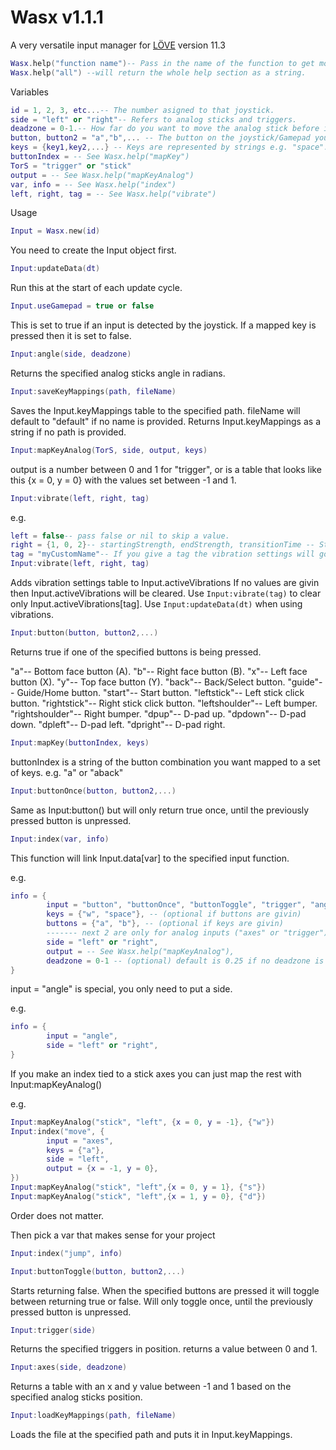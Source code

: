# Wasx v1.1.1
A very versatile input manager for [LÖVE](http://love2d.org) version 11.3

```lua
Wasx.help("function name")-- Pass in the name of the function to get more info on it. e.g. Wasx.help("buttons"). 
Wasx.help("all") --will return the whole help section as a string.
```
Variables
```lua
id = 1, 2, 3, etc...-- The number asigned to that joystick.
side = "left" or "right"-- Refers to analog sticks and triggers.
deadzone = 0-1.-- How far do you want to move the analog stick before it registers an input.
button, button2 = "a","b",... -- The button on the joystick/Gamepad you want to be pressed. You can pass in as many and you like. print(Wasx.help("buttons")) to see the the list of buttons.
keys = {key1,key2,...} -- Keys are represented by strings e.g. "space". You can also put in a number, which represents a mouse button e.g. 1,2, or 3 for middle click.
buttonIndex = -- See Wasx.help("mapKey")
TorS = "trigger" or "stick"
output = -- See Wasx.help("mapKeyAnalog")
var, info = -- See Wasx.help("index")
left, right, tag = -- See Wasx.help("vibrate")
```
Usage
```lua
Input = Wasx.new(id)
```
You need to create the Input object first.

```lua
Input:updateData(dt)
```
Run this at the start of each update cycle.

```lua
Input.useGamepad = true or false 
```
This is set to true if an input is detected by the joystick. If a mapped key is pressed then it is set to false.

```lua
Input:angle(side, deadzone)
```
Returns the specified analog sticks angle in radians.

```lua
Input:saveKeyMappings(path, fileName)
```
Saves the Input.keyMappings table to the specified path. fileName will default to "default" if no name is provided. Returns Input.keyMappings as a string if no path is provided.

```lua
Input:mapKeyAnalog(TorS, side, output, keys)
```
output is a number between 0 and 1 for "trigger", or is a table that looks like this {x = 0, y = 0} with the values set between -1 and 1.

```lua
Input:vibrate(left, right, tag)
```
e.g.
```lua
left = false-- pass false or nil to skip a value.
right = {1, 0, 2}-- startingStrength, endStrength, transitionTime -- Strength values are between 0 and 1.
tag = "myCustomName"-- If you give a tag the vibration settings will go in/replace Input.activeVibrations[tag] instead of creating a new index (optional).
Input:vibrate(left, right, tag)
```

Adds vibration settings table to Input.activeVibrations
If no values are givin then Input.activeVibrations will be cleared.
Use ```Input:vibrate(tag)``` to clear only Input.activeVibrations[tag].
Use ```Input:updateData(dt)``` when using vibrations.

```lua
Input:button(button, button2,...)
```
Returns true if one of the specified buttons is being pressed.

"a"-- Bottom face button (A).
"b"-- Right face button (B).
"x"-- Left face button (X).
"y"-- Top face button (Y).
"back"-- Back/Select button.
"guide"-- Guide/Home button.
"start"-- Start button.
"leftstick"-- Left stick click button.
"rightstick"-- Right stick click button.
"leftshoulder"-- Left bumper.
"rightshoulder"-- Right bumper.
"dpup"-- D-pad up.
"dpdown"-- D-pad down.
"dpleft"-- D-pad left.
"dpright"-- D-pad right.

```lua
Input:mapKey(buttonIndex, keys)
```
buttonIndex is a string of the button combination you want mapped to a set of keys. e.g. "a" or "aback"

```lua
Input:buttonOnce(button, button2,...)
```
Same as Input:button() but will only return true once, until the previously pressed button is unpressed.

```lua
Input:index(var, info)
```
This function will link Input.data[var] to the specified input function.

e.g.
```lua
info = {
        input = "button", "buttonOnce", "buttonToggle", "trigger", "angle" or "axes",
        keys = {"w", "space"}, -- (optional if buttons are givin)
        buttons = {"a", "b"}, -- (optional if keys are givin)
        ------- next 2 are only for analog inputs ("axes" or "trigger")
        side = "left" or "right",
        output = -- See Wasx.help("mapKeyAnalog"),
        deadzone = 0-1 -- (optional) default is 0.25 if no deadzone is givin,
}
```
input = "angle" is special, you only need to put a side.

e.g.
```lua
info = {
        input = "angle",
        side = "left" or "right",
}
```
If you make an index tied to a stick axes you can just map the rest with Input:mapKeyAnalog()

e.g.
```lua
Input:mapKeyAnalog("stick", "left", {x = 0, y = -1}, {"w"})
Input:index("move", {
        input = "axes",
        keys = {"a"},
        side = "left",
        output = {x = -1, y = 0},
})
Input:mapKeyAnalog("stick", "left",{x = 0, y = 1}, {"s"})
Input:mapKeyAnalog("stick", "left",{x = 1, y = 0}, {"d"})
```
Order does not matter.

Then pick a var that makes sense for your project
```lua
Input:index("jump", info)
```
```lua
Input:buttonToggle(button, button2,...)
```
Starts returning false. When the specified buttons are pressed it will toggle between returning true or false. Will only toggle once, until the previously pressed button is unpressed.

```lua
Input:trigger(side)
```
Returns the specified triggers in position. returns a value between 0 and 1.

```lua
Input:axes(side, deadzone)
```
Returns a table with an x and y value between -1 and 1 based on the specified analog sticks position.

```lua
Input:loadKeyMappings(path, fileName)
```
Loads the file at the specified path and puts it in Input.keyMappings.
